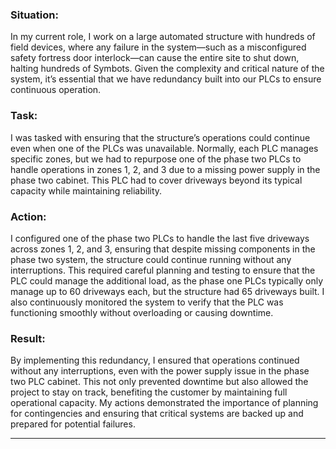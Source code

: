### **Situation:**
In my current role, I work on a large automated structure with hundreds of field devices, where any failure in the system—such as a misconfigured safety fortress door interlock—can cause the entire site to shut down, halting hundreds of Symbots. Given the complexity and critical nature of the system, it’s essential that we have redundancy built into our PLCs to ensure continuous operation.

### **Task:**
I was tasked with ensuring that the structure’s operations could continue even when one of the PLCs was unavailable. Normally, each PLC manages specific zones, but we had to repurpose one of the phase two PLCs to handle operations in zones 1, 2, and 3 due to a missing power supply in the phase two cabinet. This PLC had to cover driveways beyond its typical capacity while maintaining reliability.

### **Action:**
I configured one of the phase two PLCs to handle the last five driveways across zones 1, 2, and 3, ensuring that despite missing components in the phase two system, the structure could continue running without any interruptions. This required careful planning and testing to ensure that the PLC could manage the additional load, as the phase one PLCs typically only manage up to 60 driveways each, but the structure had 65 driveways built. I also continuously monitored the system to verify that the PLC was functioning smoothly without overloading or causing downtime.

### **Result:**
By implementing this redundancy, I ensured that operations continued without any interruptions, even with the power supply issue in the phase two PLC cabinet. This not only prevented downtime but also allowed the project to stay on track, benefiting the customer by maintaining full operational capacity. My actions demonstrated the importance of planning for contingencies and ensuring that critical systems are backed up and prepared for potential failures.

---